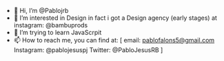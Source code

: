 - 👋 Hi, I’m @Pablojrb
- 👀 I’m interested in Design in fact i got a Design agency (early stages) at instagram: @bambuprods
- 🌱 I’m trying to learn JavaScrpit
- 📫 How to reach me, you can find at: [
  email: pablofalons5@gmail.com
  Instagram: @pablojesuspj
  Twitter: @PabloJesusRB
  ]

<!---
Pablojrb/Pablojrb is a ✨ special ✨ repository because its `README.md` (this file) appears on your GitHub profile.
You can click the Preview link to take a look at your changes.
--->
